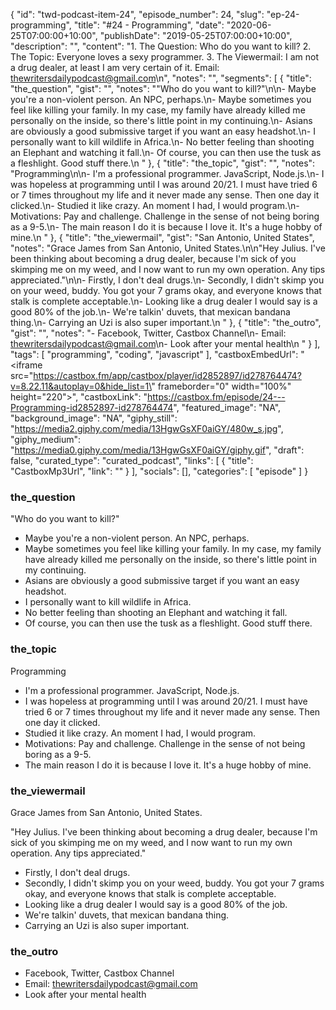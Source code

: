{
	"id": "twd-podcast-item-24",
	"episode_number": 24,
	"slug": "ep-24-programming",
	"title": "#24 - Programming",
	"date": "2020-06-25T07:00:00+10:00",
	"publishDate": "2019-05-25T07:00:00+10:00",
	"description": "",
	"content": "1. The Question: Who do you want to kill? 2. The Topic: Everyone loves a sexy programmer. 3. The Viewermail: I am not a drug dealer, at least I am very certain of it. Email: thewritersdailypodcast@gmail.com\n",
	"notes": "",
	"segments": [
		{
			"title": "the_question",
			"gist": "",
			"notes": "\"Who do you want to kill?\"\n\n- Maybe you're a non-violent person. An NPC, perhaps.\n- Maybe sometimes you feel like killing your family. In my case, my family have already killed me personally on the inside, so there's little point in my continuing.\n- Asians are obviously a good submissive target if you want an easy headshot.\n- I personally want to kill wildlife in Africa.\n- No better feeling than shooting an Elephant and watching it fall.\n- Of course, you can then use the tusk as a fleshlight. Good stuff there.\n      "
		},
		{
			"title": "the_topic",
			"gist": "",
			"notes": "Programming\n\n- I'm a professional programmer. JavaScript, Node.js.\n- I was hopeless at programming until I was around 20/21. I must have tried 6 or 7 times throughout my life and it never made any sense. Then one day it clicked.\n- Studied it like crazy. An moment I had, I would program.\n- Motivations: Pay and challenge. Challenge in the sense of not being boring as a 9-5.\n- The main reason I do it is because I love it. It's a huge hobby of mine.\n      "
		},
		{
			"title": "the_viewermail",
			"gist": "San Antonio, United States",
			"notes": "Grace James from San Antonio, United States.\n\n\"Hey Julius. I've been thinking about becoming a drug dealer, because I'm sick of you skimping me on my weed, and I now want to run my own operation. Any tips appreciated.\"\n\n- Firstly, I don't deal drugs.\n- Secondly, I didn't skimp you on your weed, buddy. You got your 7 grams okay, and everyone knows that stalk is complete acceptable.\n- Looking like a drug dealer I would say is a good 80% of the job.\n- We're talkin' duvets, that mexican bandana thing.\n- Carrying an Uzi is also super important.\n      "
		},
		{
			"title": "the_outro",
			"gist": "",
			"notes": "- Facebook, Twitter, Castbox Channel\n- Email: thewritersdailypodcast@gmail.com\n- Look after your mental health\n      "
		}
	],
	"tags": [
		"programming",
		"coding",
		"javascript"
	],
	"castboxEmbedUrl": "<iframe src=\"https://castbox.fm/app/castbox/player/id2852897/id278764474?v=8.22.11&autoplay=0&hide_list=1\" frameborder=\"0\" width=\"100%\" height=\"220\"></iframe>",
	"castboxLink": "https://castbox.fm/episode/24---Programming-id2852897-id278764474",
	"featured_image": "NA",
	"background_image": "NA",
	"giphy_still": "https://media2.giphy.com/media/13HgwGsXF0aiGY/480w_s.jpg",
	"giphy_medium": "https://media0.giphy.com/media/13HgwGsXF0aiGY/giphy.gif",
	"draft": false,
	"curated_type": "curated_podcast",
	"links": [
		{
			"title": "CastboxMp3Url",
			"link": ""
		}
	],
	"socials": [],
	"categories": [
		"episode"
	]
}

### the_question

"Who do you want to kill?"

- Maybe you're a non-violent person. An NPC, perhaps.
- Maybe sometimes you feel like killing your family. In my case, my family have already killed me personally on the inside, so there's little point in my continuing.
- Asians are obviously a good submissive target if you want an easy headshot.
- I personally want to kill wildlife in Africa.
- No better feeling than shooting an Elephant and watching it fall.
- Of course, you can then use the tusk as a fleshlight. Good stuff there.
      
### the_topic

Programming

- I'm a professional programmer. JavaScript, Node.js.
- I was hopeless at programming until I was around 20/21. I must have tried 6 or 7 times throughout my life and it never made any sense. Then one day it clicked.
- Studied it like crazy. An moment I had, I would program.
- Motivations: Pay and challenge. Challenge in the sense of not being boring as a 9-5.
- The main reason I do it is because I love it. It's a huge hobby of mine.
      
### the_viewermail

Grace James from San Antonio, United States.

"Hey Julius. I've been thinking about becoming a drug dealer, because I'm sick of you skimping me on my weed, and I now want to run my own operation. Any tips appreciated."

- Firstly, I don't deal drugs.
- Secondly, I didn't skimp you on your weed, buddy. You got your 7 grams okay, and everyone knows that stalk is complete acceptable.
- Looking like a drug dealer I would say is a good 80% of the job.
- We're talkin' duvets, that mexican bandana thing.
- Carrying an Uzi is also super important.
      
### the_outro

- Facebook, Twitter, Castbox Channel
- Email: thewritersdailypodcast@gmail.com
- Look after your mental health
      
